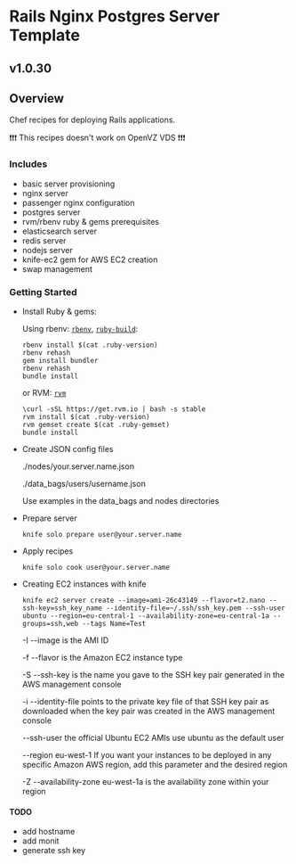 # Rails Nginx Postgres Server Template

## v1.0.30

## Overview

Chef recipes for deploying Rails applications.

:exclamation::exclamation::exclamation: This recipes doesn't work on OpenVZ VDS :exclamation::exclamation::exclamation:

### Includes
* basic server provisioning
* nginx server
* passenger nginx configuration
* postgres server
* rvm/rbenv ruby & gems prerequisites
* elasticsearch server
* redis server
* nodejs server
* knife-ec2 gem for AWS EC2 creation
* swap management

### Getting Started

* Install Ruby & gems:

  Using rbenv:
  [`rbenv`](https://github.com/sstephenson/rbenv#basic-github-checkout), [`ruby-build`](https://github.com/sstephenson/ruby-build#installing-as-an-rbenv-plugin-recommended):

  ```shell
  rbenv install $(cat .ruby-version)
  rbenv rehash
  gem install bundler
  rbenv rehash
  bundle install
  ```

  or RVM:
  [`rvm`](http://rvm.io/)

  ```shell
  \curl -sSL https://get.rvm.io | bash -s stable
  rvm install $(cat .ruby-version)
  rvm gemset create $(cat .ruby-gemset)
  bundle install
  ```

* Create JSON config files

  ./nodes/your.server.name.json

  ./data_bags/users/username.json

  Use examples in the data_bags and nodes directories

* Prepare server

  ```shell
  knife solo prepare user@your.server.name
  ```

* Apply recipes

  ```shell
  knife solo cook user@your.server.name
  ```

* Creating EC2 instances with knife

  ```shell
  knife ec2 server create --image=ami-26c43149 --flavor=t2.nano --ssh-key=ssh_key_name --identity-file=~/.ssh/ssh_key.pem --ssh-user ubuntu --region=eu-central-1 --availability-zone=eu-central-1a --groups=ssh,web --tags Name=Test
  ```

  -I --image is the AMI ID

  -f --flavor is the Amazon EC2 instance type

  -S --ssh-key is the name you gave to the SSH key pair generated in the AWS management console

  -i --identity-file points to the private key file of that SSH key pair as downloaded when the key pair was created in the AWS management console

  --ssh-user the official Ubuntu EC2 AMIs use ubuntu as the default user

  --region eu-west-1 If you want your instances to be deployed in any specific Amazon AWS region, add this parameter and the desired region

  -Z --availability-zone eu-west-1a is the availability zone within your region

#### TODO
  * add hostname
  * add monit
  * generate ssh key
